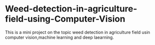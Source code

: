 # Weed-detection-in-agriculture-field-using-Computer-Vision
This is a mini project on the topic weed detection in agriculture field usin computer vision,machine learning and deep laearning.
